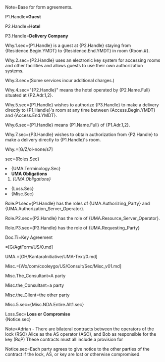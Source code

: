 Note=Base for form agreements.

P1.Handle=<b>Guest</b>

P2.Handle=<b>Hotel</b>

P3.Handle=<b>Delivery Company</b>

Why.1.sec={P1.Handle} is a guest at {P2.Handle} staying from {Residence.Begin.YMDT} to {Residence.End.YMDT} in room {Room.#}.

Why.2.sec={P2.Handle} uses an electronic key system for accessing rooms and other facilities and allows guests to use their own authorization systems.

Why.3.sec=(Some services incur additional charges.)

Why.4.sec="{P2.Handle}" means the hotel operated by {P2.Name.Full} situated at {P2.Adr.1,2}.

Why.5.sec={P1.Handle} wishes to authorize {P3.Handle} to make a delivery directly to {P1.Handle}'s room at any time between {Access.Begin.YMDT} and {Access.End.YMDT}.  

Why.6.sec={P1.Handle} means {P1.Name.Full} of {P1.Adr.1,2}.

Why.7.sec={P3.Handle} wishes to obtain authorization from {P2.Handle} to make a delivery directly to {P1.Handle}'s room.  

Why.=[G/Z/ol-none/s7]

sec={Roles.Sec}<li>{UMA.Terminology.Sec}<li><b>UMA Obligations</b><ol><li><i>{UMA.Obligations}</i></ol><li>{Loss.Sec}<li>{Misc.Sec}

Role.P1.sec={P1.Handle} has the roles of {UMA.Authorizing_Party} and {UMA.Authorization_Server_Operator}.

Role.P2.sec={P2.Handle} has the role of {UMA.Resource_Server_Operator}.

Role.P3.sec={P3.Handle} has the role of {UMA.Requesting_Party}


Doc.Ti=Key Agreement

=[G/AgtForm/US/0.md]

UMA.=[GH/KantaraInitiative/UMA-Text/0.md]

Misc.=[Wx/com/cooleygo/US/Consult/Sec/Misc_v01.md]

Misc.The_Consultant=A party

Misc.the_Consultant=a party

Misc.the_Client=the other party

Misc.5.sec={Misc.NDA.Entire.Alt1.sec}

Loss.Sec=<b>Loss or Compromise</b><br>{Notice.sec}

Note=Adrian - There are bilateral contracts between the operators of the lock (RSO) Alice as the AS operator (ASO), and Bob as responsible for the key (RqP)  These contracts must all include a provision for 

Notice.sec=Each party agrees to give notice to the other parties of the contract if the lock, AS, or key are lost or otherwise compromised.